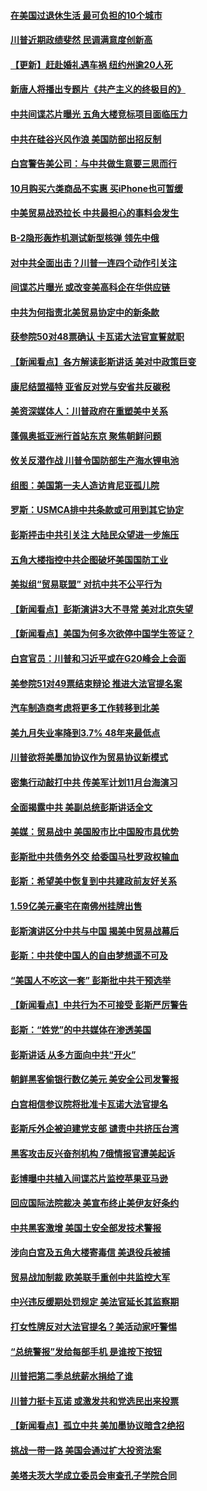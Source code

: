 #### [在美国过退休生活 最可负担的10个城市](../pages/nsc412/n10765527.md?t=10080031) 

#### [川普近期政绩斐然 民调满意度创新高](../pages/nsc412/n10767124.md?t=10080031) 

#### [【更新】赶赴婚礼遇车祸 纽约州逾20人死](../pages/nsc412/n10767006.md?t=10080031) 

#### [新唐人将播出专题片《共产主义的终极目的》](../pages/nsc412/n10767004.md?t=10080031) 

#### [中共间谍芯片曝光 五角大楼竞标项目面临压力](../pages/nsc412/n10767062.md?t=10080031) 

#### [中共在硅谷兴风作浪 美国防部出招反制](../pages/nsc412/n10766985.md?t=10080031) 

#### [白宫警告美公司：与中共做生意要三思而行](../pages/nsc412/n10766026.md?t=10080031) 

#### [10月购买六类商品不实惠 买iPhone也可暂缓](../pages/nsc412/n10764637.md?t=10080031) 

#### [中美贸易战恐拉长 中共最担心的事料会发生](../pages/nsc412/n10765864.md?t=10080031) 

#### [B-2隐形轰炸机测试新型核弹 领先中俄](../pages/nsc412/n10764610.md?t=10080031) 

#### [对中共全面出击？川普一连四个动作引关注](../pages/nsc412/n10765620.md?t=10080031) 

#### [间谍芯片曝光 或改变美高科企在华供应链](../pages/nsc412/n10765631.md?t=10080031) 

#### [中共为何指责北美贸易协定中的新条款](../pages/nsc412/n10764045.md?t=10080031) 

#### [获参院50对48票确认 卡瓦诺大法官宣誓就职](../pages/nsc412/n10765530.md?t=10080031) 

#### [【新闻看点】各方解读彭斯讲话 美对中政策巨变](../pages/nsc412/n10765366.md?t=10080031) 

#### [康尼结盟福特 亚省反对党与安省共反碳税](../pages/nsc412/n10765623.md?t=10080031) 

#### [美资深媒体人：川普政府在重塑美中关系](../pages/nsc412/n10764264.md?t=10080031) 

#### [蓬佩奥抵亚洲行首站东京 聚焦朝鲜问题](../pages/nsc412/n10765171.md?t=10080031) 

#### [攸关反潜作战 川普令国防部生产海水锂电池](../pages/nsc412/n10765089.md?t=10080031) 

#### [组图：美国第一夫人造访肯尼亚孤儿院](../pages/nsc412/n10764950.md?t=10080031) 

#### [罗斯：USMCA排中共条款或可用到其它协定](../pages/nsc412/n10764388.md?t=10080031) 

#### [彭斯抨击中共引关注 大陆民众望进一步施压](../pages/nsc412/n10764345.md?t=10080031) 

#### [五角大楼指控中共企图破坏美国国防工业](../pages/nsc412/n10763942.md?t=10080031) 

#### [美拟组“贸易联盟” 对抗中共不公平行为](../pages/nsc412/n10764268.md?t=10080031) 

#### [【新闻看点】彭斯演讲3大不寻常 美对北京失望](../pages/nsc412/n10764060.md?t=10080031) 

#### [【新闻看点】美国为何多次欲停中国学生签证？](../pages/nsc412/n10763657.md?t=10080031) 

#### [白宫官员：川普和习近平或在G20峰会上会面](../pages/nsc412/n10764121.md?t=10080031) 

#### [美参院51对49票结束辩论 推进大法官提名案](../pages/nsc412/n10763808.md?t=10080031) 

#### [汽车制造商考虑将更多工作转移到北美](../pages/nsc412/n10763718.md?t=10080031) 

#### [美九月失业率降到3.7% 48年来最低点](../pages/nsc412/n10763563.md?t=10080031) 

#### [川普欲将美墨加协议作为贸易协议新模式](../pages/nsc412/n10763656.md?t=10080031) 

#### [密集行动敲打中共 传美军计划11月台海演习](../pages/nsc412/n10762348.md?t=10080031) 

#### [全面揭露中共 美副总统彭斯讲话全文](../pages/nsc412/n10762304.md?t=10080031) 

#### [美媒：贸易战中 美国股市比中国股市具优势](../pages/nsc412/n10762779.md?t=10080031) 

#### [彭斯批中共债务外交 给委国马杜罗政权输血](../pages/nsc412/n10762269.md?t=10080031) 

#### [彭斯：希望美中恢复到中共建政前友好关系](../pages/nsc412/n10761924.md?t=10080031) 

#### [1.59亿美元豪宅在南佛州挂牌出售](../pages/nsc412/n10762009.md?t=10080031) 

#### [彭斯演讲区分中共与中国 揭美中贸易战幕后](../pages/nsc412/n10761289.md?t=10080031) 

#### [彭斯：中共使中国人的自由梦想遥不可及](../pages/nsc412/n10761634.md?t=10080031) 

#### [“美国人不吃这一套” 彭斯批中共干预选举](../pages/nsc412/n10760952.md?t=10080031) 

#### [【新闻看点】中共行为不可接受 彭斯严厉警告](../pages/nsc412/n10761342.md?t=10080031) 

#### [彭斯：“姓党”的中共媒体在渗透美国](../pages/nsc412/n10761606.md?t=10080031) 

#### [彭斯讲话 从多方面向中共“开火”](../pages/nsc412/n10760650.md?t=10080031) 

#### [朝鲜黑客偷银行数亿美元 美安全公司发警报](../pages/nsc412/n10761499.md?t=10080031) 

#### [白宫相信参议院将批准卡瓦诺大法官提名](../pages/nsc412/n10761147.md?t=10080031) 

#### [彭斯斥外企被迫建党支部 谴责中共挤压台湾](../pages/nsc412/n10761443.md?t=10080031) 

#### [黑客攻击反兴奋剂机构  7俄情报官遭美起诉](../pages/nsc412/n10761055.md?t=10080031) 

#### [彭博曝中共植入间谍芯片监控苹果亚马逊](../pages/nsc412/n10761192.md?t=10080031) 

#### [回应国际法院裁决 美宣布终止美伊友好条约](../pages/nsc412/n10760153.md?t=10080031) 

#### [中共黑客激增 美国土安全部发技术警报](../pages/nsc412/n10760423.md?t=10080031) 

#### [涉向白宫及五角大楼寄毒信 美退役兵被捕](../pages/nsc412/n10759571.md?t=10080031) 

#### [贸易战加制裁 欧美联手重创中共监控大军](../pages/nsc412/n10759231.md?t=10080031) 

#### [中兴违反缓期处罚规定 美法官延长其监察期](../pages/nsc412/n10759508.md?t=10080031) 

#### [打女性牌反对大法官提名？美活动家吁警惕](../pages/nsc412/n10759145.md?t=10080031) 

#### [“总统警报”发给每部手机  是谁按下按钮](../pages/nsc412/n10759228.md?t=10080031) 

#### [川普把第二季总统薪水捐给了谁](../pages/nsc412/n10759156.md?t=10080031) 

#### [川普力挺卡瓦诺 或激发共和党选民出来投票](../pages/nsc412/n10758734.md?t=10080031) 

#### [【新闻看点】孤立中共 美加墨协议暗含2绝招](../pages/nsc412/n10758960.md?t=10080031) 

#### [挑战一带一路 美国会通过扩大投资法案](../pages/nsc412/n10759148.md?t=10080031) 

#### [美塔夫茨大学成立委员会审查孔子学院合同](../pages/nsc412/n10759094.md?t=10080031) 

